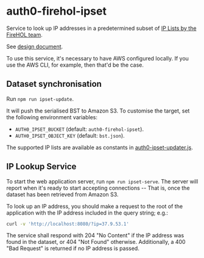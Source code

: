 # auth0-firehol-ipset

Service to look up IP addresses in a predetermined subset of [IP Lists by
the FireHOL team](http://iplists.firehol.org/).

See [design document](https://docs.google.com/document/d/1hPa-LLRRdGHXR21bzYocx0FCbNFydkWvHRFZVylSqs0/edit).

To use this service, it's necessary to have AWS configured locally. If you use
the AWS CLI, for example, then that'd be the case.

## Dataset synchronisation

Run `npm run ipset-update`.

It will push the serialised BST to Amazon S3. To customise the target, set
the following environment variables:

- `AUTH0_IPSET_BUCKET` (default: `auth0-firehol-ipset`).
- `AUTH0_IPSET_OBJECT_KEY` (default: `bst.json`).

The supported IP lists are available as constants in
[auth0-ipset-updater.js](src/auth0-ipset-updater.js).

## IP Lookup Service

To start the web application server, run `npm run ipset-serve`. The server
will report when it's ready to start accepting connections -- That is, once
the dataset has been retrieved from Amazon S3. 

To look up an IP address, you should make a request to the root of the
application with the IP address included in the query string; e.g.:

```bash
curl -v 'http://localhost:8080/?ip=37.9.53.1'
```

The service shall respond with 204 "No Content" if the IP address was found
in the dataset, or 404 "Not Found" otherwise. Additionally, a 400 "Bad Request"
is returned if no IP address is passed.
